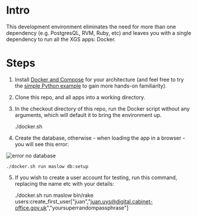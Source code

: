 # Intro

This development environment eliminates the need for more than one dependency (e.g. PostgresQL, RVM, Ruby, etc) and leaves you with a single dependency to run all the XGS apps: Docker.

# Steps

1. Install [Docker and Compose](https://docs.docker.com/compose/install/) for your architecture (and feel free to try the [simple Python example](https://docs.docker.com/compose/) to gain more hands-on familiarity).

2. Clone this repo, and all apps into a working directory.

3. In the checkout directory of this repo, run the Docker script without any arguments, which will default it to bring the environment up.

    ./docker.sh

4. Create the database, otherwise - when loading the app in a browser - you will see this error:

![error no database](https://raw.githubusercontent.com/crossgovernmentservices/dev-env/master/doc/error-no-db.png)

    ./docker.sh run maslow db:setup

5. If you wish to create a user account for testing, run this command, replacing the name etc with your details:

    ./docker.sh run maslow bin/rake users\:create_first_user\["juan","juan.uys@digital.cabinet-office.gov.uk","yoursuperrandompassphrase"\]


